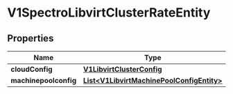 # V1SpectroLibvirtClusterRateEntity

## Properties
Name | Type | Description | Notes
------------ | ------------- | ------------- | -------------
**cloudConfig** | [**V1LibvirtClusterConfig**](V1LibvirtClusterConfig.md) |  |  [optional]
**machinepoolconfig** | [**List&lt;V1LibvirtMachinePoolConfigEntity&gt;**](V1LibvirtMachinePoolConfigEntity.md) |  |  [optional]
